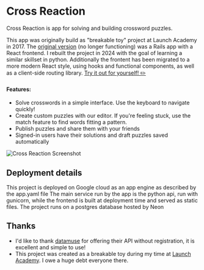 # Cross Reaction
Cross Reaction is app for solving and building crossword puzzles. 

This app was originally build as "breakable toy" project at Launch Academy in 2017. The [original version](https://github.com/andrewprogers/crossword-react-on-rails) (no longer functioning) was a Rails app with a React frontend. I rebuilt the project in 2024 with the goal of learning a similar skillset in python. Additionally the frontent has been migrated to a more modern React style, using hooks and functional components, as well as a client-side routing library. 
[Try it out for yourself! ✏️](https://cross-react.uw.r.appspot.com/)

#### Features:
- Solve crosswords in a simple interface. Use the keyboard to navigate quickly!
- Create custom puzzles with our editor. If you're feeling stuck, use the match feature to find words fitting a pattern.
- Publish puzzles and share them with your friends
- Signed-in users have their solutions and draft puzzles saved automatically

![Cross Reaction Screenshot](public/crScreenshot.png)

## Deployment details
This project is deployed on Google cloud as an app engine as described by the app.yaml file
The main service run by the app is the python api, run with gunicorn, while the frontend is built at deployment time and served as static files.
The project runs on a postgres database hosted by Neon

## Thanks
- I'd like to thank [datamuse](http://www.datamuse.com/api/) for offering their API without registration, it is excellent and simple to use!
- This project was created as a breakable toy during my time at [Launch Academy](https://www.launchacademy.com/). I owe a huge debt everyone there.
